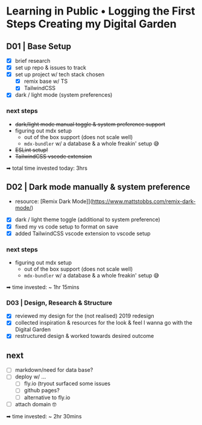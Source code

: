 # Learning in Public • Logging the First Steps Creating my Digital Garden

## D01 | Base Setup

- [x] brief research
- [x] set up repo & issues to track
- [x] set up project w/ tech stack chosen
  - [x] remix base w/ TS
  - [x] TailwindCSS
- [x] dark / light mode (system preferences)

### next steps

- ~~dark/light mode manual toggle & system preference support~~
- figuring out mdx setup
  - out of the box support (does not scale well)
  - `mdx-bundler` w/ a database & a whole freakin' setup 😅
- ~~ESLint setup!~~
- ~~TailwindCSS vscode extension~~

➡ total time invested today: 3hrs

## D02 | Dark mode manually & system preference

- resource: [Remix Dark Mode]](https://www.mattstobbs.com/remix-dark-mode/)
- [x] dark / light theme toggle (additional to system preference)
- [x] fixed my vs code setup to format on save
- [x] added TailwindCSS vscode extension to vscode setup

### next steps

- figuring out mdx setup
  - out of the box support (does not scale well)
  - `mdx-bundler` w/ a database & a whole freakin' setup 😅

➡ time invested: ~ 1hr 15mins

### D03 | Design, Research & Structure

- [x] reviewed my design for the (not realised) 2019 redesign
- [x] collected inspiration & resources for the look & feel I wanna go with the Digital Garden
- [x] restructured design & worked towards desired outcome

## next

- [ ] markdown/need for data base?
- [ ] deploy w/ ...
  - [ ] fly.io (tryout surfaced some issues
  - [ ] github pages?
  - [ ] alternative to fly.io
- [ ] attach domain 🤓 

➡ time invested: ~ 2hr 30mins
